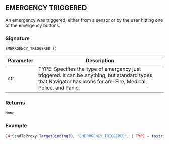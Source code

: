 ## EMERGENCY TRIGGERED

An emergency was triggered, either from a sensor or by the user hitting one of the emergency buttons.


### Signature

`EMERRGENCY_TRIGGERED ()`


| Parameter | Description |
| --- | --- |
| str | TYPE: Specifies the type of emergency just triggered.  It can be anything, but standard types that Navigator has icons for are: Fire, Medical, Police, and Panic. |



### Returns

`None`


### Example


```lua
C4:SendToProxy(TargetBindingID, "EMERRGENCY_TRIGGERED", { TYPE = tostring(FIRE) }, "NOTIFY")

```

